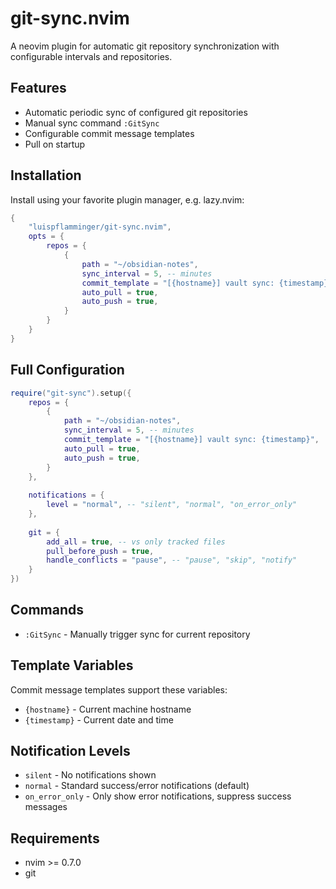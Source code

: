 # git-sync.nvim

A neovim plugin for automatic git repository synchronization with configurable intervals and repositories.

## Features

- Automatic periodic sync of configured git repositories
- Manual sync command `:GitSync`
- Configurable commit message templates
- Pull on startup

## Installation

Install using your favorite plugin manager, e.g. lazy.nvim:

```lua
{
    "luispflamminger/git-sync.nvim",
    opts = {
        repos = {
            {
                path = "~/obsidian-notes",
                sync_interval = 5, -- minutes
                commit_template = "[{hostname}] vault sync: {timestamp}",
                auto_pull = true,
                auto_push = true,
            }
        }
    }
}
```

## Full Configuration

```lua
require("git-sync").setup({
    repos = {
        {
            path = "~/obsidian-notes",
            sync_interval = 5, -- minutes
            commit_template = "[{hostname}] vault sync: {timestamp}",
            auto_pull = true,
            auto_push = true,
        }
    },
    
    notifications = {
        level = "normal", -- "silent", "normal", "on_error_only"
    },
    
    git = {
        add_all = true, -- vs only tracked files
        pull_before_push = true,
        handle_conflicts = "pause", -- "pause", "skip", "notify"
    }
})
```

## Commands

- `:GitSync` - Manually trigger sync for current repository

## Template Variables

Commit message templates support these variables:
- `{hostname}` - Current machine hostname
- `{timestamp}` - Current date and time

## Notification Levels

- `silent` - No notifications shown
- `normal` - Standard success/error notifications (default)
- `on_error_only` - Only show error notifications, suppress success messages

## Requirements

- nvim >= 0.7.0
- git
